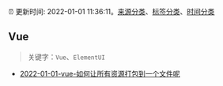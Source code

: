 :alarm_clock: 更新时间: 2022-01-01 11:36:11。[来源分类](../README.md)、[标签分类](../TAGS.md)、[时间分类](../TIMELINE.md)

## Vue


> 关键字：`Vue`、`ElementUI`



- [2022-01-01-vue-如何让所有资源打包到一个文件呢](https://www.v2ex.com/t/825673) 